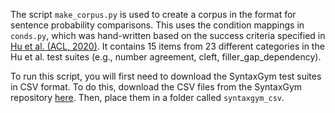 The script `make_corpus.py` is used to create a corpus in the format for sentence probability comparisons. 
This uses the condition mappings in `conds.py`, which was hand-written based on the success criteria specified in 
[Hu et al. (ACL, 2020)](https://aclanthology.org/2020.acl-main.158/).
It contains 15 items from 23 different categories in the Hu et al. test suites (e.g., number agreement, cleft, filler_gap_dependency).

To run this script, you will first need to download the SyntaxGym test suites in CSV format.
To do this, download the CSV files from the SyntaxGym repository [here](https://github.com/cpllab/syntactic-generalization/tree/master/test_suites/csv).
Then, place them in a folder called `syntaxgym_csv`.